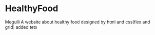# HealthyFood
 Megulli A website about healthy food designed by html and css(flex and grid)
 added tetx
